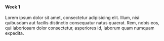 #### Week 1
Lorem ipsum dolor sit amet, consectetur adipisicing elit. Illum, nisi quibusdam aut facilis distinctio consequatur natus quaerat. Rem, nobis eos, qui laboriosam dolor consectetur, asperiores id, laborum quam numquam expedita.

